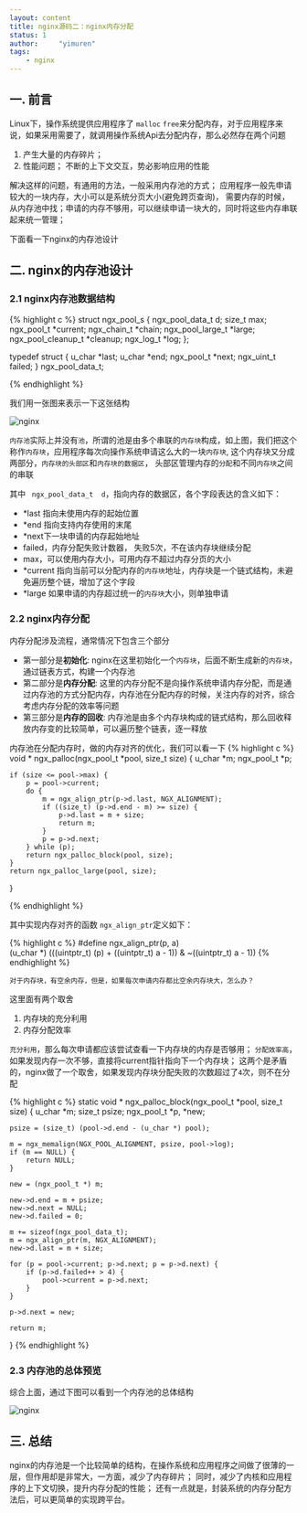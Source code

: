 ```yaml
---
layout: content
title: nginx源码二：nginx内存分配
status: 1
author:     "yimuren"
tags:
    - nginx
---
```


## 一. 前言

Linux下，操作系统提供应用程序了 `malloc` `free`来分配内存，对于应用程序来说，如果采用需要了，就调用操作系统Api去分配内存，那么必然存在两个问题

1. 产生大量的内存碎片； 
2. 性能问题； 不断的上下文交互，势必影响应用的性能

解决这样的问题，有通用的方法，一般采用内存池的方式； 应用程序一般先申请较大的一块内存，大小可以是系统分页大小(避免跨页查询)， 需要内存的时候，从内存池中找；申请的内存不够用，可以继续申请一块大的，同时将这些内存串联起来统一管理；

下面看一下nginx的内存池设计

## 二. nginx的内存池设计

### 2.1 nginx内存池数据结构

{% highlight c %}
struct ngx_pool_s {
    ngx_pool_data_t       d;
    size_t                max;
    ngx_pool_t           *current;
    ngx_chain_t          *chain;
    ngx_pool_large_t     *large;
    ngx_pool_cleanup_t   *cleanup;
    ngx_log_t            *log;
};

typedef struct {
    u_char               *last;
    u_char               *end;
    ngx_pool_t           *next;
    ngx_uint_t            failed;
} ngx_pool_data_t;

{% endhighlight %}

我们用一张图来表示一下这张结构

![nginx]({{site.baseurl}}/img/nginx/ngx_pool1.jpg)

`内存池`实际上并没有`池`，所谓的池是由多个串联的`内存块`构成，如上图，我们把这个称作`内存块`，应用程序每次向操作系统申请这么大的一块`内存块`, 这个内存块又分成两部分，`内存块的头部区`和`内存块的数据区`， 头部区管理内存的`分配`和不同`内存块`之间的串联

其中 ` ngx_pool_data_t  d`，指向内存的数据区，各个字段表达的含义如下：

- *last 指向未使用内存的起始位置
- *end 指向支持内存使用的末尾
- *next下一块申请的内存起始地址
- failed，内存分配失败计数器， 失败5次，不在该内存块继续分配
- max，可以使用内存大小，可用内存不超过内存分页的大小
- *current 指向当前可以分配内存的`内存块`地址，内存块是一个链式结构，未避免遍历整个链，增加了这个字段
- *large 如果申请的内存超过统一的`内存块`大小，则单独申请 

### 2.2 nginx内存分配

内存分配涉及流程，通常情况下包含三个部分
- 第一部分是**初始化**: nginx在这里初始化一个`内存块`，后面不断生成新的`内存块`，通过链表方式，构建一个内存池
- 第二部分是**内存分配**: 这里的内存分配不是向操作系统申请内存分配，而是通过内存池的方式分配内存，内存池在分配内存的时候，关注内存的对齐，综合考虑内存分配的效率等问题
- 第三部分是**内存的回收**: 内存池是由多个内存块构成的链式结构，那么回收释放内存变的比较简单，可以遍历整个链表，逐一释放

内存池在分配内存时，做的内存对齐的优化，我们可以看一下
{% highlight c %}
void *
ngx_palloc(ngx_pool_t *pool, size_t size)
{
    u_char      *m;
    ngx_pool_t  *p;

    if (size <= pool->max) {
        p = pool->current;
        do {
            m = ngx_align_ptr(p->d.last, NGX_ALIGNMENT);
            if ((size_t) (p->d.end - m) >= size) {
                p->d.last = m + size;
                return m;
            }
            p = p->d.next;
        } while (p);
        return ngx_palloc_block(pool, size);
    }
    return ngx_palloc_large(pool, size);
}

{% endhighlight %}

其中实现内存对齐的函数 `ngx_align_ptr`定义如下：

{% highlight c %} #define ngx_align_ptr(p, a)                                                   \
    (u_char *) (((uintptr_t) (p) + ((uintptr_t) a - 1)) & ~((uintptr_t) a - 1))
{% endhighlight %}

`对于内存块，有空余内存，但是，如果每次申请内存都比空余内存块大，怎么办？`

这里面有两个取舍
1. 内存块的充分利用
2. 内存分配效率

`充分利用`，那么每次申请都应该尝试查看一下内存块的内存是否够用； `分配效率高`，如果发现内存一次不够，直接将current指针指向下一个内存块； 这两个是矛盾的，nginx做了一个取舍，如果发现内存块分配失败的次数超过了`4`次，则不在分配

{% highlight c %}
static void *
ngx_palloc_block(ngx_pool_t *pool, size_t size)
{
    u_char      *m;
    size_t       psize;
    ngx_pool_t  *p, *new;

    psize = (size_t) (pool->d.end - (u_char *) pool);

    m = ngx_memalign(NGX_POOL_ALIGNMENT, psize, pool->log);
    if (m == NULL) {
        return NULL;
    }

    new = (ngx_pool_t *) m;

    new->d.end = m + psize;
    new->d.next = NULL;
    new->d.failed = 0;

    m += sizeof(ngx_pool_data_t);
    m = ngx_align_ptr(m, NGX_ALIGNMENT);
    new->d.last = m + size;

    for (p = pool->current; p->d.next; p = p->d.next) {
        if (p->d.failed++ > 4) {
            pool->current = p->d.next;
        }
    }

    p->d.next = new;

    return m;
}
{% endhighlight %}

### 2.3 内存池的总体预览
综合上面，通过下图可以看到一个内存池的总体结构

![nginx]({{site.baseurl}}/img/nginx/ngx_pool2.jpg)


## 三. 总结

nginx的内存池是一个比较简单的结构，在操作系统和应用程序之间做了很薄的一层，但作用却是非常大，一方面，减少了内存碎片； 同时，减少了内核和应用程序的上下文切换，提升内存分配的性能； 还有一点就是，封装系统的内存分配方法后，可以更简单的实现跨平台。


